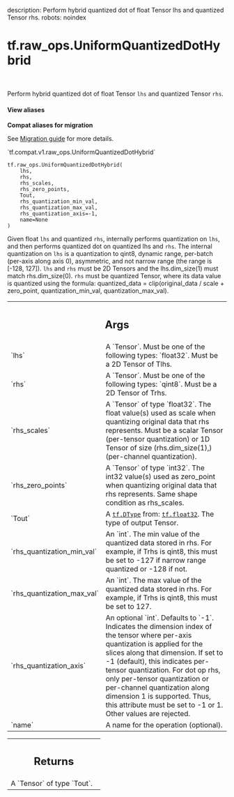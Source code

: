 description: Perform hybrid quantized dot of float Tensor lhs and quantized Tensor rhs.
robots: noindex

# tf.raw_ops.UniformQuantizedDotHybrid

<!-- Insert buttons and diff -->

<table class="tfo-notebook-buttons tfo-api nocontent" align="left">

</table>



Perform hybrid quantized dot of float Tensor `lhs` and quantized Tensor `rhs`.


<section class="expandable">
  <h4 class="showalways">View aliases</h4>
  <p>
<b>Compat aliases for migration</b>
<p>See
<a href="https://www.tensorflow.org/guide/migrate">Migration guide</a> for
more details.</p>
<p>`tf.compat.v1.raw_ops.UniformQuantizedDotHybrid`</p>
</p>
</section>

<pre class="devsite-click-to-copy prettyprint lang-py tfo-signature-link">
<code>tf.raw_ops.UniformQuantizedDotHybrid(
    lhs,
    rhs,
    rhs_scales,
    rhs_zero_points,
    Tout,
    rhs_quantization_min_val,
    rhs_quantization_max_val,
    rhs_quantization_axis=-1,
    name=None
)
</code></pre>



<!-- Placeholder for "Used in" -->

Given float `lhs` and quantized `rhs`, internally performs quantization on `lhs`, and then performs quantized dot on quantized lhs and `rhs`.
The internal quantization on `lhs` is a quantization to qint8, dynamic range, per-batch (per-axis along axis 0), asymmetric, and not narrow range (the range is [-128, 127]).
`lhs` and `rhs` must be 2D Tensors and the lhs.dim_size(1) must match rhs.dim_size(0).
`rhs` must be quantized Tensor, where its data value is quantized using the formula:
quantized_data = clip(original_data / scale + zero_point, quantization_min_val, quantization_max_val).

<!-- Tabular view -->
 <table class="responsive fixed orange">
<colgroup><col width="214px"><col></colgroup>
<tr><th colspan="2"><h2 class="add-link">Args</h2></th></tr>

<tr>
<td>
`lhs`<a id="lhs"></a>
</td>
<td>
A `Tensor`. Must be one of the following types: `float32`.
Must be a 2D Tensor of Tlhs.
</td>
</tr><tr>
<td>
`rhs`<a id="rhs"></a>
</td>
<td>
A `Tensor`. Must be one of the following types: `qint8`.
Must be a 2D Tensor of Trhs.
</td>
</tr><tr>
<td>
`rhs_scales`<a id="rhs_scales"></a>
</td>
<td>
A `Tensor` of type `float32`.
The float value(s) used as scale when quantizing original data that rhs represents.
Must be a scalar Tensor (per-tensor quantization) or 1D Tensor of size (rhs.dim_size(1),) (per-channel quantization).
</td>
</tr><tr>
<td>
`rhs_zero_points`<a id="rhs_zero_points"></a>
</td>
<td>
A `Tensor` of type `int32`.
The int32 value(s) used as zero_point when quantizing original data that rhs represents.
Same shape condition as rhs_scales.
</td>
</tr><tr>
<td>
`Tout`<a id="Tout"></a>
</td>
<td>
A <a href="../../tf/dtypes/DType.md"><code>tf.DType</code></a> from: <a href="../../tf.md#float32"><code>tf.float32</code></a>. The type of output Tensor.
</td>
</tr><tr>
<td>
`rhs_quantization_min_val`<a id="rhs_quantization_min_val"></a>
</td>
<td>
An `int`.
The min value of the quantized data stored in rhs.
For example, if Trhs is qint8, this must be set to -127 if narrow range quantized or -128 if not.
</td>
</tr><tr>
<td>
`rhs_quantization_max_val`<a id="rhs_quantization_max_val"></a>
</td>
<td>
An `int`.
The max value of the quantized data stored in rhs.
For example, if Trhs is qint8, this must be set to 127.
</td>
</tr><tr>
<td>
`rhs_quantization_axis`<a id="rhs_quantization_axis"></a>
</td>
<td>
An optional `int`. Defaults to `-1`.
Indicates the dimension index of the tensor where per-axis quantization is applied for the slices along that dimension.
If set to -1 (default), this indicates per-tensor quantization.
For dot op rhs, only per-tensor quantization or per-channel quantization along dimension 1 is supported.
Thus, this attribute must be set to -1 or 1. Other values are rejected.
</td>
</tr><tr>
<td>
`name`<a id="name"></a>
</td>
<td>
A name for the operation (optional).
</td>
</tr>
</table>



<!-- Tabular view -->
 <table class="responsive fixed orange">
<colgroup><col width="214px"><col></colgroup>
<tr><th colspan="2"><h2 class="add-link">Returns</h2></th></tr>
<tr class="alt">
<td colspan="2">
A `Tensor` of type `Tout`.
</td>
</tr>

</table>

